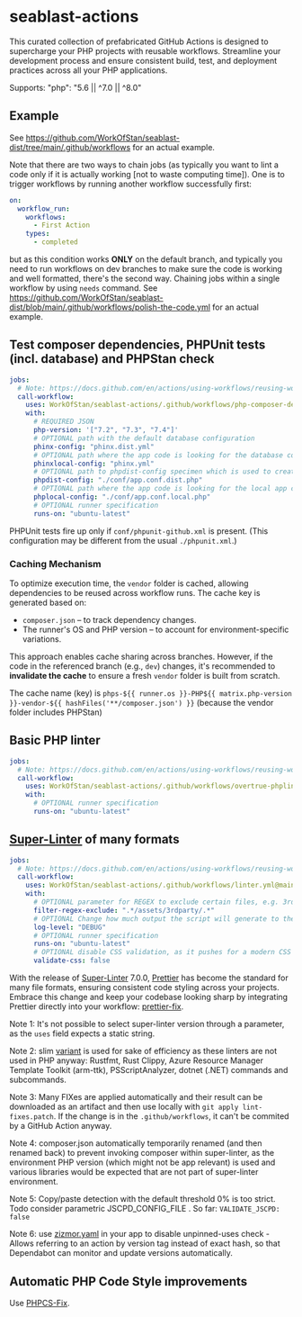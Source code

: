 # seablast-actions

This curated collection of prefabricated GitHub Actions is designed to supercharge your PHP projects with reusable workflows.
Streamline your development process and ensure consistent build, test, and deployment practices across all your PHP applications.

Supports: "php": "5.6 || ^7.0 || ^8.0"

## Example

See <https://github.com/WorkOfStan/seablast-dist/tree/main/.github/workflows> for an actual example.

Note that there are two ways to chain jobs (as typically you want to lint a code only if it is actually working [not to waste computing time]).
One is to trigger workflows by running another workflow successfully first:

```yaml
on:
  workflow_run:
    workflows:
      - First Action
    types:
      - completed
```

but as this condition works **ONLY** on the default branch, and typically you need to run workflows on dev branches to make sure the code is working and well formatted,
there's the second way. Chaining jobs within a single workflow by using `needs` command.
See <https://github.com/WorkOfStan/seablast-dist/blob/main/.github/workflows/polish-the-code.yml> for an actual example.

## Test composer dependencies, PHPUnit tests (incl. database) and PHPStan check

```yml
jobs:
  # Note: https://docs.github.com/en/actions/using-workflows/reusing-workflows The strategy property is not supported in any job that calls a reusable workflow.
  call-workflow:
    uses: WorkOfStan/seablast-actions/.github/workflows/php-composer-dependencies-reusable.yml@main
    with:
      # REQUIRED JSON
      php-version: '["7.2", "7.3", "7.4"]'
      # OPTIONAL path with the default database configuration
      phinx-config: "phinx.dist.yml"
      # OPTIONAL path where the app code is looking for the database configuration
      phinxlocal-config: "phinx.yml"
      # OPTIONAL path to phpdist-config specimen which is used to create the actual phplocal-config
      phpdist-config: "./conf/app.conf.dist.php"
      # OPTIONAL path where the app code is looking for the local app configuration
      phplocal-config: "./conf/app.conf.local.php"
      # OPTIONAL runner specification
      runs-on: "ubuntu-latest"
```

PHPUnit tests fire up only if `conf/phpunit-github.xml` is present. (This configuration may be different from the usual `./phpunit.xml`.)

### Caching Mechanism

To optimize execution time, the `vendor` folder is cached, allowing dependencies to be reused across workflow runs. The cache key is generated based on:

- `composer.json` – to track dependency changes.
- The runner's OS and PHP version – to account for environment-specific variations.

This approach enables cache sharing across branches. However, if the code in the referenced branch (e.g., `dev`) changes, it's recommended to **invalidate the cache** to ensure a fresh `vendor` folder is built from scratch.

The cache name (key) is `phps-${{ runner.os }}-PHP${{ matrix.php-version }}-vendor-${{ hashFiles('**/composer.json') }}` (because the vendor folder includes PHPStan)

## Basic PHP linter

```yml
jobs:
  # Note: https://docs.github.com/en/actions/using-workflows/reusing-workflows The strategy property is not supported in any job that calls a reusable workflow.
  call-workflow:
    uses: WorkOfStan/seablast-actions/.github/workflows/overtrue-phplint.yml@main
    with:
      # OPTIONAL runner specification
      runs-on: "ubuntu-latest"
```

## [Super-Linter](https://github.com/super-linter/super-linter) of many formats

```yml
jobs:
  # Note: https://docs.github.com/en/actions/using-workflows/reusing-workflows The strategy property is not supported in any job that calls a reusable workflow.
  call-workflow:
    uses: WorkOfStan/seablast-actions/.github/workflows/linter.yml@main
    with:
      # OPTIONAL parameter for REGEX to exclude certain files, e.g. 3rd party code, from being linted
      filter-regex-exclude: ".*/assets/3rdparty/.*"
      # OPTIONAL Change how much output the script will generate to the console. One of `ERROR`, `WARN`, `NOTICE`, `INFO` (default), or `DEBUG`.
      log-level: "DEBUG"
      # OPTIONAL runner specification
      runs-on: "ubuntu-latest"
      # OPTIONAL disable CSS validation, as it pushes for a modern CSS which might not be backward compatible
      validate-css: false
```

With the release of [Super-Linter](https://github.com/super-linter/super-linter) 7.0.0, [Prettier](https://prettier.io/) has become the standard for many file formats, ensuring consistent code styling across your projects.
Embrace this change and keep your codebase looking sharp by integrating Prettier directly into your workflow: [prettier-fix](https://github.com/marketplace/actions/prettier-fix).

Note 1: It's not possible to select super-linter version through a parameter, as the `uses` field expects a static string.

Note 2: slim [variant](https://github.com/super-linter/super-linter?tab=readme-ov-file#super-linter-variants) is used for sake of efficiency as these linters are not used in PHP anyway: Rustfmt, Rust Clippy, Azure Resource Manager Template Toolkit (arm-ttk), PSScriptAnalyzer, dotnet (.NET) commands and subcommands.

Note 3: Many FIXes are applied automatically and their result can be downloaded as an artifact and then use locally with `git apply lint-fixes.patch`. If the change is in the `.github/workflows`, it can't be commited by a GitHub Action anyway.

Note 4: composer.json automatically temporarily renamed (and then renamed back) to prevent invoking composer within super-linter, as the environment PHP version (which might not be app relevant) is used and various libraries would be expected that are not part of super-linter environment.

Note 5: Copy/paste detection with the default threshold 0% is too strict. Todo consider parametric JSCPD_CONFIG_FILE . So far: `VALIDATE_JSCPD: false`

Note 6: use [zizmor.yaml](.github/linters/zizmor.yaml) in your app to disable unpinned-uses check - Allows referring to an action by version tag instead of exact hash, so that Dependabot can monitor and update versions automatically.

## Automatic PHP Code Style improvements

Use [PHPCS-Fix](https://github.com/WorkOfStan/phpcs-fix/blob/main/.github/workflows/phpcs-phpcbf.yml).
